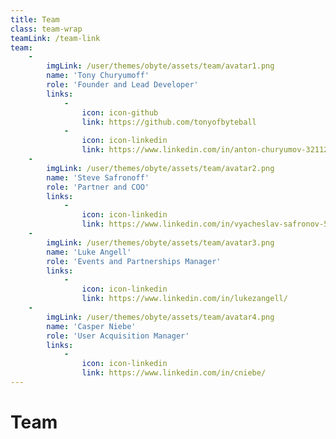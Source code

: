 ```yaml
---
title: Team
class: team-wrap
teamLink: /team-link
team:
    -
        imgLink: /user/themes/obyte/assets/team/avatar1.png
        name: 'Tony Churyumoff'
        role: 'Founder and Lead Developer'
        links: 
            -
                icon: icon-github
                link: https://github.com/tonyofbyteball
            -
                icon: icon-linkedin
                link: https://www.linkedin.com/in/anton-churyumov-32112b7/   
    -
        imgLink: /user/themes/obyte/assets/team/avatar2.png
        name: 'Steve Safronoff'
        role: 'Partner and COO'
        links:
            -
                icon: icon-linkedin
                link: https://www.linkedin.com/in/vyacheslav-safronov-5607a04b/
    -
        imgLink: /user/themes/obyte/assets/team/avatar3.png
        name: 'Luke Angell'
        role: 'Events and Partnerships Manager'
        links:
            -
                icon: icon-linkedin
                link: https://www.linkedin.com/in/lukezangell/
    -
        imgLink: /user/themes/obyte/assets/team/avatar4.png
        name: 'Casper Niebe'
        role: 'User Acquisition Manager'
        links:
            -
                icon: icon-linkedin
                link: https://www.linkedin.com/in/cniebe/
---
```


# Team

